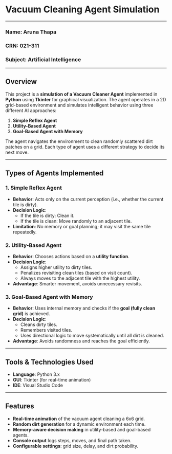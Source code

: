 #  Vacuum Cleaning Agent Simulation

---

###  Name: Aruna Thapa  
###  CRN: 021-311  
###  Subject: Artificial Intelligence  

---

##  Overview

This project is a **simulation of a Vacuum Cleaner Agent** implemented in **Python** using **Tkinter** for graphical visualization. The agent operates in a 2D grid-based environment and simulates intelligent behavior using three different AI approaches:  

1. **Simple Reflex Agent**  
2. **Utility-Based Agent**  
3. **Goal-Based Agent with Memory**

The agent navigates the environment to clean randomly scattered dirt patches on a grid. Each type of agent uses a different strategy to decide its next move.

---

##  Types of Agents Implemented

### 1. Simple Reflex Agent
- **Behavior**: Acts only on the current perception (i.e., whether the current tile is dirty).
- **Decision Logic**:
  - If the tile is dirty: Clean it.
  - If the tile is clean: Move randomly to an adjacent tile.
- **Limitation**: No memory or goal planning; it may visit the same tile repeatedly.

### 2. Utility-Based Agent
- **Behavior**: Chooses actions based on a **utility function**.
- **Decision Logic**:
  - Assigns higher utility to dirty tiles.
  - Penalizes revisiting clean tiles (based on visit count).
  - Always moves to the adjacent tile with the highest utility.
- **Advantage**: Smarter movement, avoids unnecessary revisits.

### 3. Goal-Based Agent with Memory
- **Behavior**: Uses internal memory and checks if the **goal (fully clean grid)** is achieved.
- **Decision Logic**:
  - Cleans dirty tiles.
  - Remembers visited tiles.
  - Uses directional logic to move systematically until all dirt is cleaned.
- **Advantage**: Avoids randomness and reaches the goal efficiently.

---

##  Tools & Technologies Used

- **Language**: Python 3.x  
- **GUI**: Tkinter (for real-time animation)  
- **IDE**: Visual Studio Code  

---

## Features

- **Real-time animation** of the vacuum agent cleaning a 6x6 grid.  
- **Random dirt generation** for a dynamic environment each time.  
- **Memory-aware decision making** in utility-based and goal-based agents.  
- **Console output** logs steps, moves, and final path taken.  
- **Configurable settings**: grid size, delay, and dirt probability.
